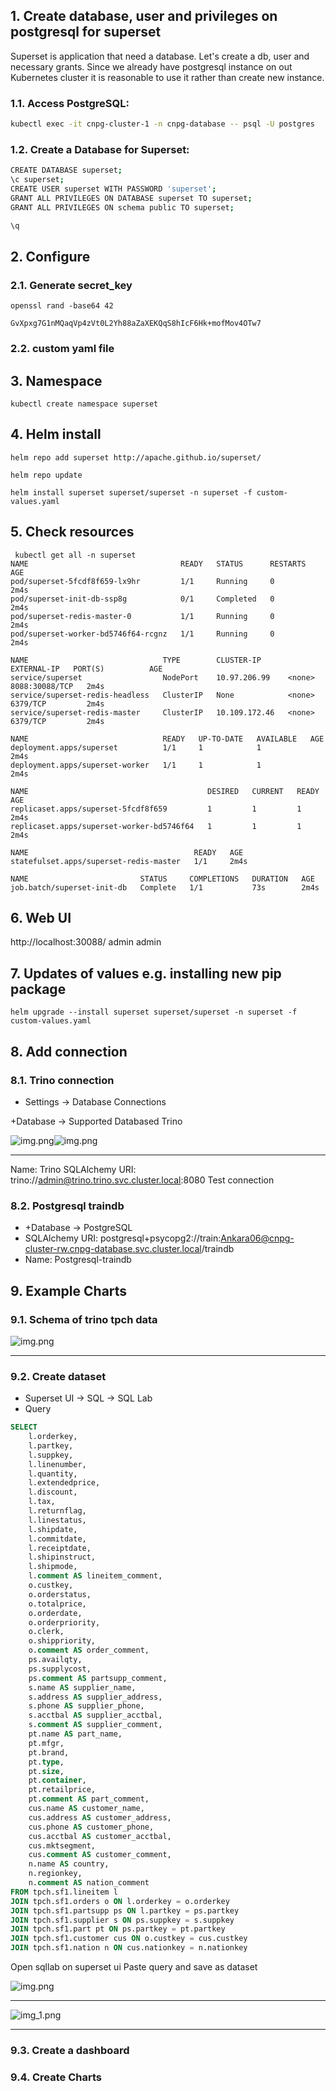 ## 1. Create database, user and privileges on postgresql for superset
Superset is application that need a database. Let's create a db, user and necessary grants.
Since we already have postgresql instance on out Kubernetes cluster it is reasonable to use it rather than create new instance.

### 1.1. Access PostgreSQL:
```bash
kubectl exec -it cnpg-cluster-1 -n cnpg-database -- psql -U postgres
```

### 1.2. Create a Database for Superset:
```bash
CREATE DATABASE superset;
\c superset;
CREATE USER superset WITH PASSWORD 'superset';
GRANT ALL PRIVILEGES ON DATABASE superset TO superset;
GRANT ALL PRIVILEGES ON schema public TO superset;

\q
```

## 2. Configure
### 2.1. Generate secret_key
```commandline
openssl rand -base64 42

GvXpxg7G1nMQaqVp4zVt0L2Yh88aZaXEKQqS8hIcF6Hk+mofMov4OTw7
```

### 2.2. custom yaml file

## 3. Namespace
```commandline
kubectl create namespace superset
```

## 4. Helm install
```commandline
helm repo add superset http://apache.github.io/superset/

helm repo update

helm install superset superset/superset -n superset -f custom-values.yaml
```

## 5. Check resources
```commandline
 kubectl get all -n superset
NAME                                  READY   STATUS      RESTARTS   AGE
pod/superset-5fcdf8f659-lx9hr         1/1     Running     0          2m4s
pod/superset-init-db-ssp8g            0/1     Completed   0          2m4s
pod/superset-redis-master-0           1/1     Running     0          2m4s
pod/superset-worker-bd5746f64-rcgnz   1/1     Running     0          2m4s

NAME                              TYPE        CLUSTER-IP      EXTERNAL-IP   PORT(S)          AGE
service/superset                  NodePort    10.97.206.99    <none>        8088:30088/TCP   2m4s
service/superset-redis-headless   ClusterIP   None            <none>        6379/TCP         2m4s
service/superset-redis-master     ClusterIP   10.109.172.46   <none>        6379/TCP         2m4s

NAME                              READY   UP-TO-DATE   AVAILABLE   AGE
deployment.apps/superset          1/1     1            1           2m4s
deployment.apps/superset-worker   1/1     1            1           2m4s

NAME                                        DESIRED   CURRENT   READY   AGE
replicaset.apps/superset-5fcdf8f659         1         1         1       2m4s
replicaset.apps/superset-worker-bd5746f64   1         1         1       2m4s

NAME                                     READY   AGE
statefulset.apps/superset-redis-master   1/1     2m4s

NAME                         STATUS     COMPLETIONS   DURATION   AGE
job.batch/superset-init-db   Complete   1/1           73s        2m4s

```

## 6. Web UI
http://localhost:30088/
admin admin

## 7. Updates of values e.g. installing new pip package
```
helm upgrade --install superset superset/superset -n superset -f custom-values.yaml
```

## 8. Add connection
### 8.1. Trino connection
- Settings -> Database Connections


+Database -> Supported Databased Trino

![img.png](images/01_trino_connection.png)![img.png](images/01_superset_add_connection_02.png)

---
Name: Trino
SQLAlchemy URI: trino://admin@trino.trino.svc.cluster.local:8080
Test connection

### 8.2. Postgresql traindb
- +Database -> PostgreSQL
- SQLAlchemy URI: postgresql+psycopg2://train:Ankara06@cnpg-cluster-rw.cnpg-database.svc.cluster.local/traindb
- Name: Postgresql-traindb

## 9. Example Charts
### 9.1. Schema of trino tpch data

![img.png](images/02_tpch_schema.png)

---

### 9.2. Create dataset
- Superset UI -> SQL -> SQL Lab
- Query
```sql
SELECT 
    l.orderkey,
    l.partkey,
    l.suppkey,
    l.linenumber,
    l.quantity,
    l.extendedprice,
    l.discount,
    l.tax,
    l.returnflag,
    l.linestatus,
    l.shipdate,
    l.commitdate,
    l.receiptdate,
    l.shipinstruct,
    l.shipmode,
    l.comment AS lineitem_comment,
    o.custkey,
    o.orderstatus,
    o.totalprice,
    o.orderdate,
    o.orderpriority,
    o.clerk,
    o.shippriority,
    o.comment AS order_comment,
    ps.availqty,
    ps.supplycost,
    ps.comment AS partsupp_comment,
    s.name AS supplier_name,
    s.address AS supplier_address,
    s.phone AS supplier_phone,
    s.acctbal AS supplier_acctbal,
    s.comment AS supplier_comment,
    pt.name AS part_name,
    pt.mfgr,
    pt.brand,
    pt.type,
    pt.size,
    pt.container,
    pt.retailprice,
    pt.comment AS part_comment,
    cus.name AS customer_name,
    cus.address AS customer_address,
    cus.phone AS customer_phone,
    cus.acctbal AS customer_acctbal,
    cus.mktsegment,
    cus.comment AS customer_comment,
    n.name AS country,
    n.regionkey,
    n.comment AS nation_comment
FROM tpch.sf1.lineitem l 
JOIN tpch.sf1.orders o ON l.orderkey = o.orderkey
JOIN tpch.sf1.partsupp ps ON l.partkey = ps.partkey
JOIN tpch.sf1.supplier s ON ps.suppkey = s.suppkey
JOIN tpch.sf1.part pt ON ps.partkey = pt.partkey
JOIN tpch.sf1.customer cus ON o.custkey = cus.custkey
JOIN tpch.sf1.nation n ON cus.nationkey = n.nationkey 
```

Open sqllab on superset ui
Paste query and save as dataset

![img.png](images/03_sqllab_query.png)

---

![img_1.png](images/03_sqllab_quer_save.png)

---

### 9.3. Create a dashboard
### 9.4. Create Charts